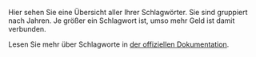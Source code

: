 Hier sehen Sie eine Übersicht aller Ihrer Schlagwörter. Sie sind gruppiert nach Jahren. Je größer ein Schlagwort ist, umso mehr Geld ist damit verbunden.

Lesen Sie mehr über Schlagworte in [der offiziellen Dokumentation](https://firefly-iii.readthedocs.io/en/latest/concepts/tags.html).